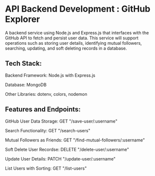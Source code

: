# API Backend Development : GitHub Explorer

A backend service using Node.js and Express.js that interfaces with the GitHub API to fetch and persist user data. 
This service will support operations such as storing user details, identifying mutual followers, searching, updating, and soft deleting records in a database.

## Tech Stack:

Backend Framework: Node.js with Express.js

Database: MongoDB

Other Libraries: dotenv, colors, nodemon

## Features and Endpoints:

GitHub User Data Storage: GET "/save-user/:username" 

Search Functionality: GET "/search-users" 

Mutual Followers as Friends: GET "/find-mutual-followers/:username" 

Soft Delete User Recordse: DELETE "/delete-user/:username" 

Update User Details: PATCH "/update-user/:username" 

List Users with Sorting: GET "/list-users" 
